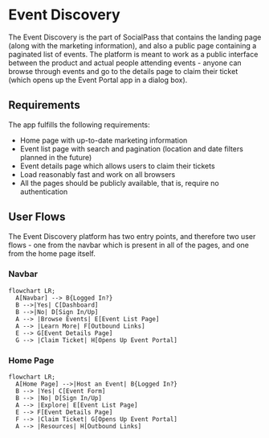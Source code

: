 # Event Discovery

The Event Discovery is the part of SocialPass that contains the landing page (along with the marketing information), and also a public page containing a paginated list of events. The platform is meant to work as a public interface between the product and actual people attending events - anyone can browse through events and go to the details page to claim their ticket (which opens up the Event Portal app in a dialog box).

## Requirements

The app fulfills the following requirements:

- Home page with up-to-date marketing information
- Event list page with search and pagination (location and date filters planned in the future)
- Event details page which allows users to claim their tickets
- Load reasonably fast and work on all browsers
- All the pages should be publicly available, that is, require no authentication

## User Flows

The Event Discovery platform has two entry points, and therefore two user flows - one from the navbar which is present in all of the pages, and one from the home page itself.

### Navbar

```mermaid
flowchart LR;
  A[Navbar] --> B{Logged In?}
  B -->|Yes| C[Dashboard]
  B -->|No| D[Sign In/Up]
  A --> |Browse Events| E[Event List Page]
  A --> |Learn More| F[Outbound Links]
  E --> G[Event Details Page]
  G --> |Claim Ticket| H[Opens Up Event Portal]
```

### Home Page

```mermaid
flowchart LR;
  A[Home Page] -->|Host an Event| B{Logged In?}
  B --> |Yes| C[Event Form]
  B --> |No| D[Sign In/Up]
  A --> |Explore| E[Event List Page]
  E --> F[Event Details Page]
  F --> |Claim Ticket| G[Opens Up Event Portal]
  A --> |Resources| H[Outbound Links]
```

